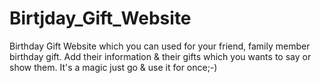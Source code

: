 # Birtjday_Gift_Website
Birthday Gift Website which you can used for your friend, family member birthday gift. Add their information &amp; their gifts which you wants to say or show them. It's a magic just go &amp; use it for once;-)
